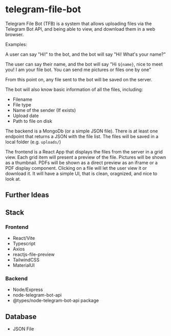 # telegram-file-bot

Telegram File Bot (TFB) is a system that allows uploading files via the Telegram Bot API, and being able to view, and download them in a web browser.

Examples:

A user can say "Hi!" to the bot, and the bot will say "Hi! What's your name?"

The user can say their name, and the bot will say "Hi ```${name}```, nice to meet you! I am your file bot. You can send me pictures or files one by one"

From this point on, any file sent to the bot will be saved on the server.

The bot will also know basic information of all the files, including:

* Filename
* File type
* Name of the sender (If exists)
* Upload date
* Path to file on disk

The backend is a MongoDb (or a simple JSON file). There is at least one endpoint that returns a JSON with the file list. The files will be saved in a local folder (e.g. ```uploads/```)

The frontend is a React App that displays the files from the server in a grid view. Each grid item will present a preview of the file. Pictures will be shown as a thumbnail. PDFs will be shown as a direct preview as an iframe or a PDF display component. Clicking on a file will let the user view it or download it. It will have a simple UI, that is clean, oragnized, and nice to look at.

## Further Ideas

## Stack

### Frontend
* React/Vite
* Typescript 
* Axios
* reactjs-file-preview
* TailwindCSS
* MaterialUI

### Backend
* Node/Express
* node-telegram-bot-api
* @types/node-telegram-bot-api package

## Database
* JSON File